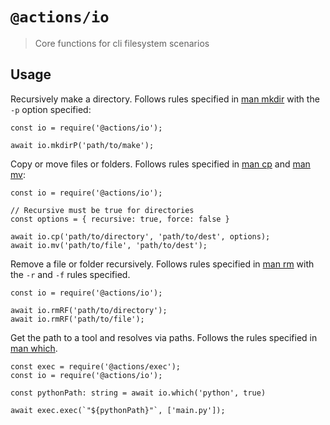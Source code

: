# `@actions/io`

> Core functions for cli filesystem scenarios

## Usage

Recursively make a directory. Follows rules specified in [man mkdir](https://linux.die.net/man/1/mkdir) with the `-p` option specified:

```
const io = require('@actions/io');

await io.mkdirP('path/to/make');
```

Copy or move files or folders. Follows rules specified in [man cp](https://linux.die.net/man/1/cp) and [man mv](https://linux.die.net/man/1/mv):

```
const io = require('@actions/io');

// Recursive must be true for directories
const options = { recursive: true, force: false }

await io.cp('path/to/directory', 'path/to/dest', options);
await io.mv('path/to/file', 'path/to/dest');
```

Remove a file or folder recursively. Follows rules specified in [man rm](https://linux.die.net/man/1/rm) with the `-r` and `-f` rules specified.

```
const io = require('@actions/io');

await io.rmRF('path/to/directory');
await io.rmRF('path/to/file');
```

Get the path to a tool and resolves via paths. Follows the rules specified in [man which](https://linux.die.net/man/1/which).

```
const exec = require('@actions/exec');
const io = require('@actions/io');

const pythonPath: string = await io.which('python', true)

await exec.exec(`"${pythonPath}"`, ['main.py']);
```
